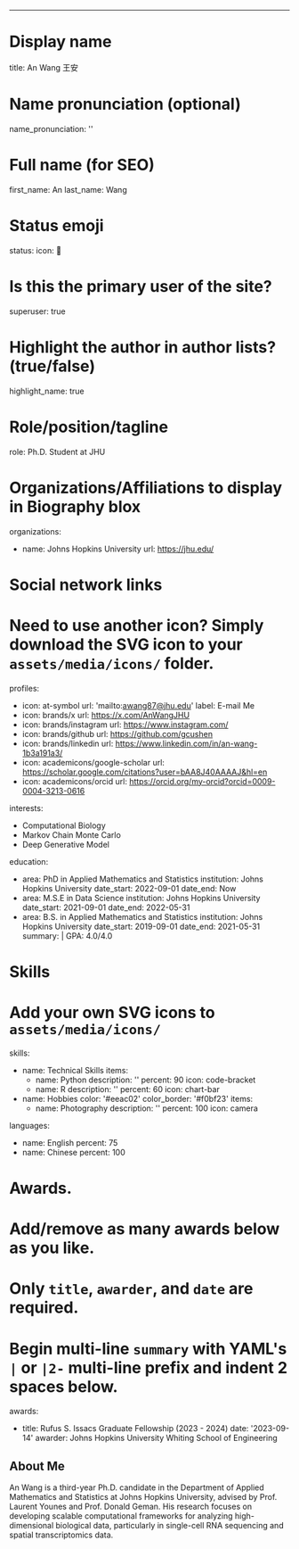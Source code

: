 ---
# Display name
title: An Wang 王安

# Name pronunciation (optional)
name_pronunciation: ''

# Full name (for SEO)
first_name: An
last_name: Wang

# Status emoji
status:
  icon: 🍵

# Is this the primary user of the site?
superuser: true

# Highlight the author in author lists? (true/false)
highlight_name: true

# Role/position/tagline
role: Ph.D. Student at JHU  

# Organizations/Affiliations to display in Biography blox
organizations:
  - name: Johns Hopkins University
    url: https://jhu.edu/

# Social network links
# Need to use another icon? Simply download the SVG icon to your `assets/media/icons/` folder.
profiles:
  - icon: at-symbol
    url: 'mailto:awang87@jhu.edu'
    label: E-mail Me
  - icon: brands/x
    url: https://x.com/AnWangJHU
  - icon: brands/instagram
    url: https://www.instagram.com/
  - icon: brands/github
    url: https://github.com/gcushen
  - icon: brands/linkedin
    url: https://www.linkedin.com/in/an-wang-1b3a191a3/
  - icon: academicons/google-scholar
    url: https://scholar.google.com/citations?user=bAA8J40AAAAJ&hl=en
  - icon: academicons/orcid
    url: https://orcid.org/my-orcid?orcid=0009-0004-3213-0616

interests:
  - Computational Biology
  - Markov Chain Monte Carlo
  - Deep Generative Model


education:
  - area: PhD in Applied Mathematics and Statistics
    institution: Johns Hopkins University
    date_start: 2022-09-01
    date_end: Now
  - area: M.S.E in Data Science
    institution: Johns Hopkins University
    date_start: 2021-09-01
    date_end: 2022-05-31
  - area: B.S. in Applied Mathematics and Statistics
    institution: Johns Hopkins University
    date_start: 2019-09-01
    date_end: 2021-05-31
    summary: |
      GPA: 4.0/4.0

      
# Skills
# Add your own SVG icons to `assets/media/icons/`
skills:
  - name: Technical Skills
    items:
      - name: Python
        description: ''
        percent: 90
        icon: code-bracket
      - name: R
        description: ''
        percent: 60
        icon: chart-bar
  - name: Hobbies
    color: '#eeac02'
    color_border: '#f0bf23'
    items:
      - name: Photography
        description: ''
        percent: 100
        icon: camera

languages:
  - name: English
    percent: 75
  - name: Chinese
    percent: 100

# Awards.
#   Add/remove as many awards below as you like.
#   Only `title`, `awarder`, and `date` are required.
#   Begin multi-line `summary` with YAML's `|` or `|2-` multi-line prefix and indent 2 spaces below.
awards:
  - title: Rufus S. Issacs Graduate Fellowship (2023 - 2024)
    date: '2023-09-14'
    awarder: Johns Hopkins University Whiting School of Engineering
 

## About Me

An Wang is a third-year Ph.D. candidate in the Department of Applied Mathematics and Statistics at Johns Hopkins University, advised by Prof. Laurent Younes and Prof. Donald Geman. His research focuses on developing scalable computational frameworks for analyzing high-dimensional biological data, particularly in single-cell RNA sequencing and spatial transcriptomics data.
